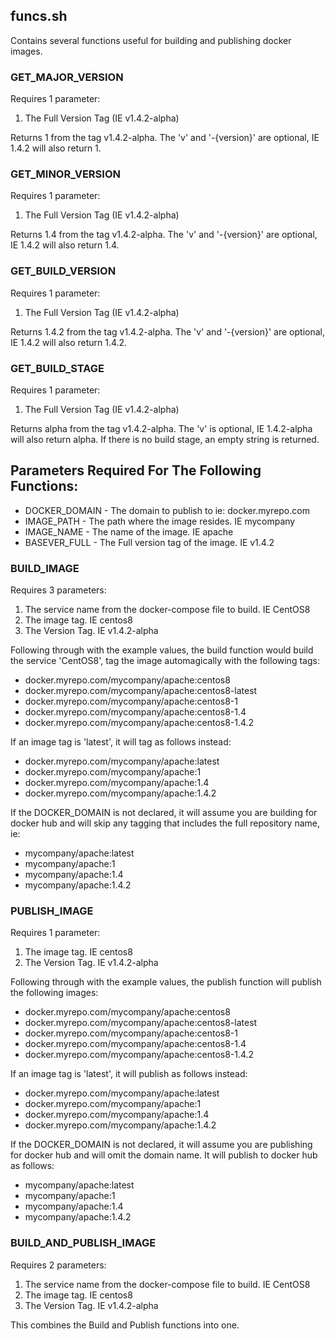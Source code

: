 ## funcs.sh
Contains several functions useful for building and publishing docker images.

### GET_MAJOR_VERSION
Requires 1 parameter:
1. The Full Version Tag (IE v1.4.2-alpha)

Returns 1 from the tag v1.4.2-alpha. The 'v' and '-{version}' are optional, IE 1.4.2 will also return 1.

### GET_MINOR_VERSION
Requires 1 parameter:
1. The Full Version Tag (IE v1.4.2-alpha)

Returns 1.4 from the tag v1.4.2-alpha. The 'v' and '-{version}' are optional, IE 1.4.2 will also return 1.4.

### GET_BUILD_VERSION
Requires 1 parameter:
1. The Full Version Tag (IE v1.4.2-alpha)

Returns 1.4.2 from the tag v1.4.2-alpha. The 'v' and '-{version}' are optional, IE 1.4.2 will also return 1.4.2.

### GET_BUILD_STAGE
Requires 1 parameter:
1. The Full Version Tag (IE v1.4.2-alpha)

Returns alpha from the tag v1.4.2-alpha. The 'v' is optional, IE 1.4.2-alpha will also return alpha. If there is no build stage, an empty string is returned.

## Parameters Required For The Following Functions:

- DOCKER_DOMAIN - The domain to publish to ie: docker.myrepo.com
- IMAGE_PATH - The path where the image resides. IE mycompany
- IMAGE_NAME - The name of the image. IE apache
- BASEVER_FULL - The Full version tag of the image. IE v1.4.2

### BUILD_IMAGE
Requires 3 parameters:
1. The service name from the docker-compose file to build. IE CentOS8
2. The image tag. IE centos8
3. The Version Tag. IE v1.4.2-alpha

Following through with the example values, the build function would build the service 'CentOS8', tag the image automagically with the following tags: 

- docker.myrepo.com/mycompany/apache:centos8
- docker.myrepo.com/mycompany/apache:centos8-latest
- docker.myrepo.com/mycompany/apache:centos8-1
- docker.myrepo.com/mycompany/apache:centos8-1.4
- docker.myrepo.com/mycompany/apache:centos8-1.4.2

If an image tag is 'latest', it will tag as follows instead:

- docker.myrepo.com/mycompany/apache:latest
- docker.myrepo.com/mycompany/apache:1
- docker.myrepo.com/mycompany/apache:1.4
- docker.myrepo.com/mycompany/apache:1.4.2

If the DOCKER_DOMAIN is not declared, it will assume you are building for docker hub and will skip any tagging that includes the full repository name, ie:

- mycompany/apache:latest
- mycompany/apache:1
- mycompany/apache:1.4
- mycompany/apache:1.4.2

### PUBLISH_IMAGE
Requires 1 parameter:
1. The image tag. IE centos8
2. The Version Tag. IE v1.4.2-alpha

Following through with the example values, the publish function will publish the following images:

- docker.myrepo.com/mycompany/apache:centos8
- docker.myrepo.com/mycompany/apache:centos8-latest
- docker.myrepo.com/mycompany/apache:centos8-1
- docker.myrepo.com/mycompany/apache:centos8-1.4
- docker.myrepo.com/mycompany/apache:centos8-1.4.2

If an image tag is 'latest', it will publish as follows instead:

- docker.myrepo.com/mycompany/apache:latest
- docker.myrepo.com/mycompany/apache:1
- docker.myrepo.com/mycompany/apache:1.4
- docker.myrepo.com/mycompany/apache:1.4.2

If the DOCKER_DOMAIN is not declared, it will assume you are publishing for docker hub and will omit the domain name. It will publish to docker hub as follows:

- mycompany/apache:latest
- mycompany/apache:1
- mycompany/apache:1.4
- mycompany/apache:1.4.2

### BUILD_AND_PUBLISH_IMAGE 
Requires 2 parameters:
1. The service name from the docker-compose file to build. IE CentOS8
2. The image tag. IE centos8
3. The Version Tag. IE v1.4.2-alpha

This combines the Build and Publish functions into one.
